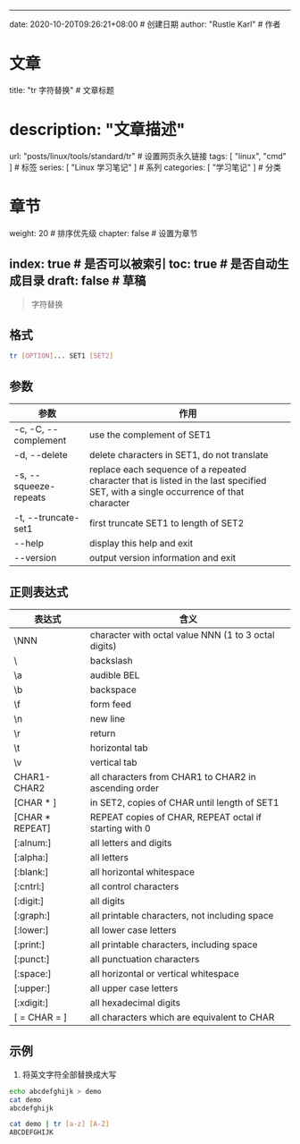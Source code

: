 ---
date: 2020-10-20T09:26:21+08:00  # 创建日期
author: "Rustle Karl"  # 作者

# 文章
title: "tr 字符替换"  # 文章标题
# description: "文章描述"
url:  "posts/linux/tools/standard/tr"  # 设置网页永久链接
tags: [ "linux", "cmd" ]  # 标签
series: [ "Linux 学习笔记" ]  # 系列
categories: [ "学习笔记" ]  # 分类

# 章节
weight: 20 # 排序优先级
chapter: false  # 设置为章节

index: true  # 是否可以被索引
toc: true  # 是否自动生成目录
draft: false  # 草稿
----

> 字符替换

## 格式

```bash
tr [OPTION]... SET1 [SET2]
```

## 参数

| 参数 | 作用 |
| -------- | -------- |
| -c, -C, --complement | use the complement of SET1 |
| -d, --delete | delete characters in SET1, do not translate |
| -s, --squeeze-repeats | replace each sequence of a repeated character that is listed in the last specified SET, with a single occurrence of that character |
| -t, --truncate-set1 | first truncate SET1 to length of SET2 |
| --help | display this help and exit |
| --version | output version information and exit |

## 正则表达式

| 表达式 | 含义 |
| -------- | -------- |
| \NNN | character with octal value NNN (1 to 3 octal digits) |
| \\ | backslash |
| \a | audible BEL |
| \b | backspace |
| \f | form feed |
| \n | new line |
| \r | return |
| \t | horizontal tab |
| \v | vertical tab |
| CHAR1-CHAR2 | all characters from CHAR1 to CHAR2 in ascending order |
| [CHAR * ] | in SET2, copies of CHAR until length of SET1 |
| [CHAR * REPEAT] | REPEAT copies of CHAR, REPEAT octal if starting with 0 |
| [:alnum:] | all letters and digits |
| [:alpha:] | all letters |
| [:blank:] | all horizontal whitespace |
| [:cntrl:] | all control characters |
| [:digit:] | all digits |
| [:graph:] | all printable characters, not including space |
| [:lower:] | all lower case letters |
| [:print:] | all printable characters, including space |
| [:punct:] | all punctuation characters |
| [:space:] | all horizontal or vertical whitespace |
| [:upper:] | all upper case letters |
| [:xdigit:] | all hexadecimal digits |
| [ = CHAR = ] | all characters which are equivalent to CHAR |

## 示例

1. 将英文字符全部替换成大写

```bash
echo abcdefghijk > demo
cat demo
abcdefghijk

cat demo | tr [a-z] [A-Z]
ABCDEFGHIJK
```

